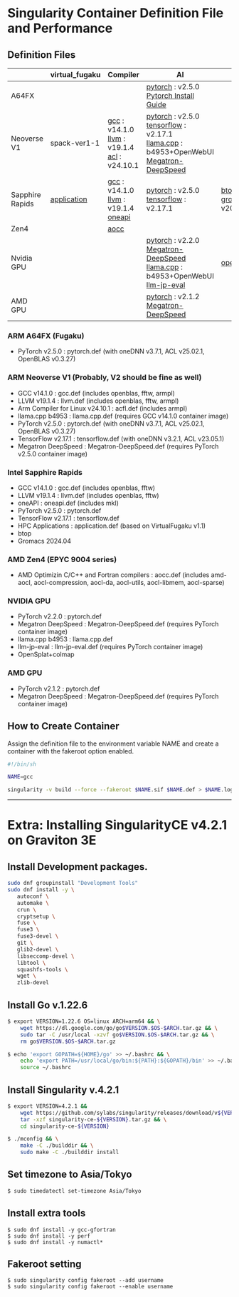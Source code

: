 # **Singularity Container Definition File and Performance**

## Definition Files

|  | virtual_fugaku | Compiler | AI | Misc. |
| ---- | ---- | ---- | ---- | ---- |
|  A64FX |  |  | [pytorch](https://github.com/RIKEN-RCCS/singularity_defpack/blob/main/cpu_a64fx/pytorch_2.5.0) : v2.5.0 <br> [Pytorch Install Guide](https://github.com/fujitsu/pytorch/wiki) | |
|  Neoverse V1 | spack-ver1-1 | [gcc](https://github.com/RIKEN-RCCS/singularity_defpack/blob/main/cpu_neoversev1/gcc_14.1.0) : v14.1.0 <br> [llvm](https://github.com/RIKEN-RCCS/singularity_defpack/blob/main/cpu_neoversev1/llvm_19.1.4) : v19.1.4 <br> [acl](https://github.com/RIKEN-RCCS/singularity_defpack/blob/main/cpu_neoversev1/acfl_24.10.1) : v24.10.1 |  [pytorch](https://github.com/RIKEN-RCCS/singularity_defpack/blob/main/cpu_neoversev1/pytorch_2.5.0) : v2.5.0 <br> [tensorflow](https://github.com/RIKEN-RCCS/singularity_defpack/blob/main/cpu_neoversev1/tensorflow_2.17) : v2.17.1 <br> [llama.cpp](https://github.com/RIKEN-RCCS/singularity_defpack/blob/main/cpu_neoversev1/llama.cpp) : b4953+OpenWebUI <br> [Megatron-DeepSpeed](https://github.com/RIKEN-RCCS/singularity_defpack/blob/main/cpu_neoversev1/Megatron-DeepSpeed)| |
|  Sapphire Rapids | [application](https://github.com/RIKEN-RCCS/singularity_defpack/blob/main/cpu_sapphirerapids/application) | [gcc](https://github.com/RIKEN-RCCS/singularity_defpack/blob/main/cpu_sapphirerapids/gcc_14.1.0) : v14.1.0 <br> [llvm](https://github.com/RIKEN-RCCS/singularity_defpack/blob/main/cpu_sapphirerapids/llvm_19.1.4) : v19.1.4 <br> [oneapi](https://github.com/RIKEN-RCCS/singularity_defpack/blob/main/cpu_sapphirerapids/oneapi_2025.0.1) | [pytorch](https://github.com/RIKEN-RCCS/singularity_defpack/blob/main/cpu_sapphirerapids/pytorch_2.5.0) : v2.5.0 <br> [tensorflow](https://github.com/RIKEN-RCCS/singularity_defpack/blob/main/cpu_sapphirerapids/tensorflow_2.17) : v2.17.1 | [btop](https://github.com/RIKEN-RCCS/singularity_defpack/blob/main/cpu_sapphirerapids/btop) <br> [gromacs](https://github.com/RIKEN-RCCS/singularity_defpack/blob/main/cpu_sapphirerapids/gromacs_2024.04) : v2024.04|
|  Zen4 |  | [aocc](https://github.com/RIKEN-RCCS/singularity_defpack/blob/main/cpu_zen4/aocc) |  | |
|  Nvidia GPU |  |  | [pytorch](https://github.com/RIKEN-RCCS/singularity_defpack/blob/main/gpu_nvidia/pytorch) : v2.2.0 <br> [Megatron-DeepSpeed](https://github.com/RIKEN-RCCS/singularity_defpack/blob/main/gpu_nvidia/Megatron-DeepSpeed) <br> [llama.cpp](https://github.com/RIKEN-RCCS/singularity_defpack/tree/main/gpu_nvidia/llama.cpp) : b4953+OpenWebUI<br> [llm-jp-eval](https://github.com/RIKEN-RCCS/singularity_defpack/tree/main/gpu_nvidia/llm-jp-eval) | [opensplat+colmap](https://github.com/RIKEN-RCCS/singularity_defpack/tree/main/gpu_nvidia/opensplat)|
|  AMD GPU    |  |  | [pytorch](https://github.com/RIKEN-RCCS/singularity_defpack/blob/main/gpu_amd/pytorch) : v2.1.2 <br> [Megatron-DeepSpeed](https://github.com/RIKEN-RCCS/singularity_defpack/blob/main/gpu_amd/Megatron-DeepSpeed)| |

### ARM A64FX (Fugaku)

 - PyTorch v2.5.0 : pytorch.def (with oneDNN v3.7.1, ACL v25.02.1, OpenBLAS v0.3.27)

### ARM Neoverse V1 (Probably, V2 should be fine as well)

 - GCC v14.1.0 : gcc.def (includes openblas, fftw, armpl)
 - LLVM v19.1.4 : llvm.def (includes openblas, fftw, armpl)
 - Arm Compiler for Linux v24.10.1 : acfl.def (includes armpl)
 - llama.cpp b4953 : llama.cpp.def (requires GCC v14.1.0 container image)
 - PyTorch v2.5.0 : pytorch.def (with oneDNN v3.7.1, ACL v25.02.1, OpenBLAS v0.3.27)
 - TensorFlow v2.17.1 : tensorflow.def (with oneDNN v3.2.1, ACL v23.05.1)
 - Megatron DeepSpeed : Megatron-DeepSpeed.def (requires PyTorch v2.5.0 container image)

### Intel Sapphire Rapids

 - GCC v14.1.0 : gcc.def (includes openblas, fftw)
 - LLVM v19.1.4 : llvm.def (includes openblas, fftw)
 - oneAPI : oneapi.def (includes mkl)
 - PyTorch v2.5.0 : pytorch.def
 - TensorFlow v2.17.1 : tensorflow.def
 - HPC Applications : application.def (based on VirtualFugaku v1.1)
 - btop
 - Gromacs 2024.04

### AMD Zen4 (EPYC 9004 series)

 - AMD Optimizin C/C++ and Fortran compilers : aocc.def (includes amd-aocl, aocl-compression, aocl-da, aocl-utils, aocl-libmem, aocl-sparse)

### NVIDIA GPU

 - PyTorch v2.2.0 : pytorch.def
 - Megatron DeepSpeed : Megatron-DeepSpeed.def (requires PyTorch container image)
 - llama.cpp b4953 : llama.cpp.def
 - llm-jp-eval : llm-jp-eval.def (requires PyTorch container image)
 - OpenSplat+colmap

### AMD GPU

 - PyTorch v2.1.2 : pytorch.def
 - Megatron DeepSpeed : Megatron-DeepSpeed.def (requires PyTorch container image)

## How to Create Container

Assign the definition file to the environment variable NAME and create a container with the fakeroot option enabled.

```bash
#!/bin/sh

NAME=gcc

singularity -v build --force --fakeroot $NAME.sif $NAME.def > $NAME.log 2>&1
```

----

# **Extra: Installing SingularityCE v4.2.1 on Graviton 3E**

## Install Development packages.

```bash
sudo dnf groupinstall "Development Tools"
sudo dnf install -y \
   autoconf \
   automake \
   crun \
   cryptsetup \
   fuse \
   fuse3 \
   fuse3-devel \
   git \
   glib2-devel \
   libseccomp-devel \
   libtool \
   squashfs-tools \
   wget \
   zlib-devel
```

## Install Go v.1.22.6

```bash
$ export VERSION=1.22.6 OS=linux ARCH=arm64 && \
    wget https://dl.google.com/go/go$VERSION.$OS-$ARCH.tar.gz && \
    sudo tar -C /usr/local -xzvf go$VERSION.$OS-$ARCH.tar.gz && \
    rm go$VERSION.$OS-$ARCH.tar.gz

$ echo 'export GOPATH=${HOME}/go' >> ~/.bashrc && \
    echo 'export PATH=/usr/local/go/bin:${PATH}:${GOPATH}/bin' >> ~/.bashrc && \
    source ~/.bashrc
```

## Install Singularity v.4.2.1

```bash
$ export VERSION=4.2.1 &&
    wget https://github.com/sylabs/singularity/releases/download/v${VERSION}/singularity-ce-${VERSION}.tar.gz && \
    tar -xzf singularity-ce-${VERSION}.tar.gz && \
    cd singularity-ce-${VERSION}

$ ./mconfig && \
    make -C ./builddir && \
    sudo make -C ./builddir install
```

## Set timezone to Asia/Tokyo

```bash
$ sudo timedatectl set-timezone Asia/Tokyo
```

## Install extra tools

```
$ sudo dnf install -y gcc-gfortran
$ sudo dnf install -y perf
$ sudo dnf install -y numactl*
```

## Fakeroot setting

```
$ sudo singularity config fakeroot --add username
$ sudo singularity config fakeroot --enable username
```
